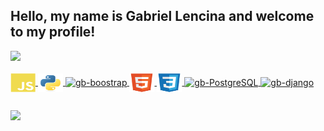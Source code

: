 ## Hello, my name is Gabriel Lencina and welcome to my profile!
<div align="left">
  <a href="https://github.com/gabriellencina">
  <img height="175em" src="https://github-readme-stats.vercel.app/api/top-langs/?username=gabriellencina&layout=compact&langs_count=7&theme=chartreuse-dark"/>
</div>

<div style="display: inline_block"><br>
  <img align="center" alt="gb-Js" height="30" width="40" src="https://raw.githubusercontent.com/devicons/devicon/master/icons/javascript/javascript-plain.svg">
  <img align="center" alt="gb-python" height="30" width="40" src="https://raw.githubusercontent.com/devicons/devicon/master/icons/python/python-original.svg">
  <img align="center" alt="gb-boostrap" height="30" width="40" src="https://cdn.jsdelivr.net/gh/devicons/devicon/icons/bootstrap/bootstrap-original.svg"/>
  <img align="center" alt="gb-HTML" height="30" width="40" src="https://raw.githubusercontent.com/devicons/devicon/master/icons/html5/html5-original.svg">
  <img align="center" alt="gb-CSS" height="30" width="40" src="https://raw.githubusercontent.com/devicons/devicon/master/icons/css3/css3-original.svg">
  <img align="center" alt="gb-PostgreSQL" height="30" width="40" src="https://cdn.jsdelivr.net/gh/devicons/devicon/icons/postgresql/postgresql-original.svg"/>
  <img align="center" alt="gb-django" height="30" width="40" src="https://cdn.jsdelivr.net/gh/devicons/devicon/icons/django/django-plain.svg"/>         
 </div>
  
  ##
 
<div> 
  <a href="https://www.linkedin.com/in/gabriel-lencina-7b82a3236/" target="_blank"><img src="https://img.shields.io/badge/LinkedIn-0077B5?style=for-the-badge&logo=linkedin&logoColor=white"></a>
</div>
